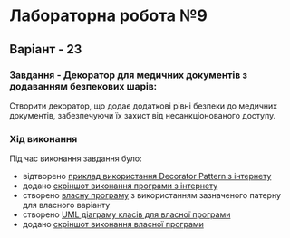 # Лабораторна робота №9
## Варіант - 23
### Завдання - Декоратор для медичних документів з додаванням безпекових шарів:
Створити декоратор, що додає додаткові рівні безпеки до медичних документів, забезпечуючи їх захист від несанкціонованого доступу.
### Хід виконання
Під час виконання завдання було:
- відтворено [приклад використання Decorator Pattern з інтернету](https://github.com/Maksym-Tomusiak/Maksym-Tomusiak-Decorator/blob/main/Example/Program.cs)
- додано [скріншот виконання програми з інтернету](https://github.com/Maksym-Tomusiak/Maksym-Tomusiak-Decorator/blob/main/Example/screenshot_example.png)
- створено [власну програму](https://github.com/Maksym-Tomusiak/Maksym-Tomusiak-Decorator/blob/main/Personal/Program.cs) з використанням зазначеного патерну для власного варіанту
- створено [UML діаграму класів для власної програми](https://github.com/Maksym-Tomusiak/Maksym-Tomusiak-Decorator/blob/main/Personal/uml_class_diagram.png)
- додано [скріншот виконання власної програми](https://github.com/Maksym-Tomusiak/Maksym-Tomusiak-Decorator/blob/main/Personal/screenshot_personal.png)
